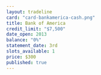 ```yaml
---
layout: tradeline
card: "card-bankamerica-cash.png"
title: Bank of America
credit_limit: "$7,500"
date_open: 2013
balance: "0%"
statement_date: 3rd
slots_available: 1
price: $300
published: true
---
```


